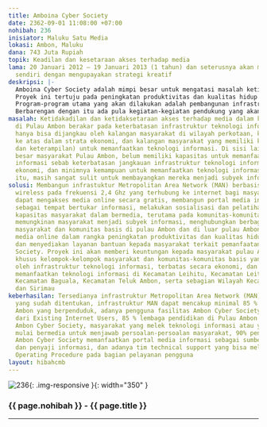 ```yaml
---
title: Amboina Cyber Society
date: 2362-09-01 11:08:00 +07:00
nohibah: 236
inisiator: Maluku Satu Media
lokasi: Ambon, Maluku
dana: 743 Juta Rupiah
topik: Keadilan dan kesetaraan akses terhadap media
lama: 20 Januari 2012 – 19 Januari 2013 (1 tahun) dan seterusnya akan membiayai diri
  sendiri dengan mengupayakan strategi kreatif
deskripsi: |-
  Amboina Cyber Society adalah mimpi besar untuk mengatasi masalah ketidakadilan dan ketidaksetaraan akses terhadap media, baik media online maupun offline di Pulau Ambon akibat kelangkaan infrastruktur teknologi informasi, keterbatasan ekonomi, dan minimnya kapasistas masyarakat untuk memanfaatkan teknologi informasi.
  Proyek ini tertuju pada peningkatan produktivitas dan kualitas hidup masyarakat. Caranya yaitu dengan mengupayakan langkah-langkah strategis terkait peningkatan kapasitas dan pembentukan karakater masyarakat dalam bermedia. Penyediaan infrastruktur teknologi informasi yang berkualitas diharapkan mampu memberi peluang bagi masyarakat untuk mengakses dan memanfaatkan media online secara gratis, dapat terhubung satu dengan yang lain dan menjadi subyek informasi.
  Program-program utama yang akan dilakukan adalah pembangunan infrastruktur teknologi informasi, pemberdayaan kelompok-kelompok masyarakat dan komunitas-komunitas basis menjadi subyek informasi, dan pembangunan portal media Informasi sebagai tempat bertukar informasi antar masyarakat dalam pulau Ambon maupun masyarakat di luar pulau Ambon.
  Berbarengan dengan itu ada pula kegiatan-kegiatan pendukung yang akan dilakukan, yakni menyediakan layanan bantuan kepada masyarakat terkait pemanfaatan Ambon Cyber Society, pendampingan masyarakat terkait peningkatan kemampuan dalam mengelola informasi, sambil tetap menjalankan fungsi-fungsi organisasi
masalah: Ketidakadilan dan ketidaksetaraan akses terhadap media dalam kehidupan bermasyarakat
  di Pulau Ambon berakar pada keterbatasan infrastruktur teknologi informasi yang
  hanya bisa dijangkau oleh kalangan masyarakat di wilayah perkotaan, kalangan menengah
  ke atas dalam strata ekonomi, dan kalangan masyarakat yang memiliki kemampuan (pengetahuan
  dan keterampilan) untuk memanfaatkan teknologi informasi. Di sisi lain, sebagian
  besar masyarakat Pulau Ambon, belum memiliki kapasitas untuk memanfaatkan teknologi
  informasi sebab keterbatasan jangkauan infrastruktur teknologi informasi, keterbatasan
  ekonomi, dan minimnya kemampuan untuk memanfaatkan teknologi informasi. Oleh karena
  itu, masih sangat sulit untuk membayangkan mereka menjadi subyek informasi.
solusi: Membangun infrastuktur Metropolitan Area Network (MAN) berbasis teknologi
  wireless pada frekuensi 2,4 Ghz yang terhubung ke internet bagi masyarakat untuk
  dapat mengakses media online secara gratis, membangun portal media informasi bagi
  sebagai tempat bertukar informasi, melakukan sosialisasi dan pelatihan terkait peningkatan
  kapasitas masyarakat dalam bermedia, terutama pada komunitas-komunitas basis yang
  memungkinan masyarakat menjadi subyek informasi, menghubungkan berbagai kelompok
  masyarakat dan komunitas basis di pulau Ambon dan di luar pulau Ambon melalui portal
  media online dalam rangka peningkatan produktivitas dan kualitas hidup masyarakat,
  dan menyediakan layanan bantuan kepada masyarakat terkait pemanfaatan Amboina Cyber
  Society. Proyek ini akan memberi keuntungan kepada masyarakat pulau Ambon, secara
  khusus kelompok-kelompok masyarakat dan komunitas-komunitas basis yang tidak terjangkau
  oleh infrastruktur teknologi informasi, terbatas secara ekonomi, dan belum mampu
  memanfaatkan teknologi informasi di Kecamatan Leihitu, Kecamatan Leitimur Selatan,
  Kecamatan Baguala, Kecamatan Teluk Ambon, serta sebagian Wilayah Kecamatan Nusaniwe
  dan Sirimau
keberhasilan: Tersedianya infrastruktur Metropolitan Area Network (MAN) pada lokasi
  yang sudah ditentukan, infrastruktur MAN dapat mencakup minimal 85 % area Pulau
  Ambon yang berpenduduk, adanya pengguna fasilitas Ambon Cyber Society minimal 85%
  dari Existing Internet Users, 85 % lembaga pendidikan di Pulau Ambon memanfaatkan
  Ambon Cyber Society, masyarakat yang melek teknologi informasi atau yang terlatih
  mulai bermedia untuk menjawab persoalan-persoalan masyarakat, 90% pengguna fasilitas
  Ambon Cyber Society memanfaatkan portal media informasi sebagai sumber informasi
  dan penyaji informasi, dan adanya tim technical support yang bisa melaksanakan Standard
  Operating Procedure pada bagian pelayanan pengguna
layout: hibahcmb
---
```


![236](/static/img/hibahcmb/236.png){: .img-responsive }{: width="350" }

### {{ page.nohibah }} - {{ page.title }}

---
